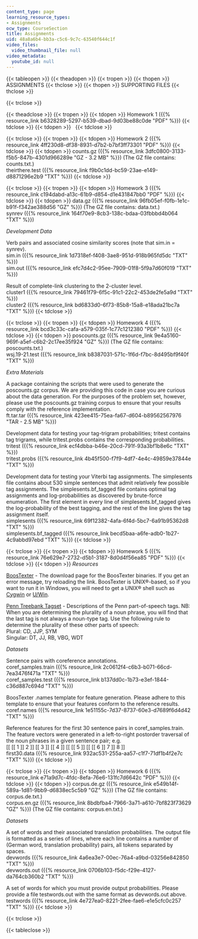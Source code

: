 ```yaml
---
content_type: page
learning_resource_types:
- Assignments
ocw_type: CourseSection
title: Assignments
uid: 48a8a6b4-bb3a-c5c6-9c7c-63540f644c1f
video_files:
  video_thumbnail_file: null
video_metadata:
  youtube_id: null
---
```


{{< tableopen >}}
{{< theadopen >}}
{{< tropen >}}
{{< thopen >}}
ASSIGNMENTS
{{< thclose >}}
{{< thopen >}}
SUPPORTING FILES
{{< thclose >}}

{{< trclose >}}

{{< theadclose >}}
{{< tropen >}}
{{< tdopen >}}
Homework 1 ({{% resource_link b6328289-5297-b539-dbad-9d03be88c0de "PDF" %}})
{{< tdclose >}}
{{< tdopen >}}
 
{{< tdclose >}}

{{< trclose >}}
{{< tropen >}}
{{< tdopen >}}
Homework 2 ({{% resource_link 4ff230d8-df38-8931-d7b2-b7bf3ff73301 "PDF" %}})
{{< tdclose >}}
{{< tdopen >}}
counts.gz ({{% resource_link 3dfc0800-3133-f5b5-847b-4301d966289e "GZ - 3.2 MB" %}}) (The GZ file contains: counts.txt.)  
theirthere.test ({{% resource_link f9b0c1dd-bc59-23ae-e149-d8871296e2b9 "TXT" %}})
{{< tdclose >}}

{{< trclose >}}
{{< tropen >}}
{{< tdopen >}}
Homework 3 ({{% resource_link c194dabd-a13c-61b9-d854-d1e431847bb0 "PDF" %}})
{{< tdclose >}}
{{< tdopen >}}
data.gz ({{% resource_link 96fb05ef-f0fb-1e1c-b91f-f342ae388d56 "GZ" %}}) (The GZ file contains: data.txt.)  
synrev ({{% resource_link 164f70e9-8cb3-138c-bdaa-03fbbbd4b064 "TXT" %}})  
  
_Development Data_  
  
Verb pairs and associated cosine similarity scores (note that sim.in = synrev).  
sim.in ({{% resource_link 1d7318ef-f408-3ae8-951d-918b965fd5dc "TXT" %}})  
sim.out ({{% resource_link efc7d4c2-95ee-7909-01f8-5f9a7d60f019 "TXT" %}})  
  
Result of complete-link clustering to the 2-cluster level.  
cluster1 ({{% resource_link 79461f79-6f5c-91c1-22c2-453de2fe5a9d "TXT" %}})  
cluster2 ({{% resource_link bd6833d0-6f73-85b8-15a8-e18ada21bc7a "TXT" %}})
{{< tdclose >}}

{{< trclose >}}
{{< tropen >}}
{{< tdopen >}}
Homework 4 ({{% resource_link bcd3c33c-cafa-a579-035f-1c77c1212380 "PDF" %}})
{{< tdclose >}}
{{< tdopen >}}
poscounts.gz ({{% resource_link 9e4a5160-969f-a5ef-c6b2-2c17ee35f924 "GZ" %}}) (The GZ file contains: poscounts.txt.)  
wsj.19-21.test ({{% resource_link b8387031-571c-1f6d-f7bc-8d495bf9f40f "TXT" %}})  
  
_Extra Materials_  
  
A package containing the scripts that were used to generate the poscounts.gz corpus. We are providing this code in case you are curious about the data generation. For the purposes of the problem set, however, please use the poscounts.gz training corpus to ensure that your results comply with the reference implementation.  
ft.tar.tar ({{% resource_link 423ee415-75ea-fa67-d604-b89562567976 "TAR - 2.5 MB" %}})  
  
Development data for testing your tag-trigram probabilities; tritest contains tag trigrams, while tritest.probs contains the corresponding probabilities.  
tritest ({{% resource_link ecf4dbba-b46e-20cd-791f-93a3bf1b8e6c "TXT" %}})  
tritest.probs ({{% resource_link 4b45f500-f7f9-4df7-4e4c-49859e37844e "TXT" %}})  
  
Development data for testing your Viterbi tag assignments. The simplesents file contains about 530 simple sentences that admit relatively few possible tag assignments. The simplesents.bf\_tagged file contains optimal tag assignments and log-probabilities as discovered by brute-force enumeration. The first element in every line of simplesents.bf\_tagged gives the log-probability of the best tagging, and the rest of the line gives the tag assignment itself.  
simplesents ({{% resource_link 69f12382-4afa-6f4d-5bc7-6a91b95362d8 "TXT" %}})  
simplesents.bf\_tagged ({{% resource_link becd5baa-a6fe-adb0-1b27-4c9abbd97ebd "TXT" %}})
{{< tdclose >}}

{{< trclose >}}
{{< tropen >}}
{{< tdopen >}}
Homework 5 ({{% resource_link 76e629e7-2732-d5b1-3187-8d0d4f56ea85 "PDF" %}})
{{< tdclose >}}
{{< tdopen >}}
_Resources_  
  
[BoosTexter](http://rob.schapire.net/) - The download page for the BoosTexter binaries. If you get an error message, try reloading the link. BoosTexter is UNIX®-based, so if you want to run it in Windows, you will need to get a UNIX® shell such as [Cygwin](http://www.cygwin.com/) or [U/Win](http://www.research.att.com/sw/tools/uwin).  
  
[Penn Treebank Tagset](https://www.ling.upenn.edu/courses/Fall_2003/ling001/penn_treebank_pos.html) - Descriptions of the Penn part-of-speech tags. NB: When you are determining the plurality of a noun phrase, you will find that the last tag is not always a noun-type tag. Use the following rule to determine the plurality of these other parts of speech:  
Plural: CD, JJP, SYM  
Singular: DT, JJ, RB, VBG, WDT  
  
_Datasets_  
  
Sentence pairs with coreference annotations.  
coref\_samples.train ({{% resource_link 2c0612f4-c6b3-b071-66cd-7ea3476f471a "TXT" %}})  
coref\_samples.test ({{% resource_link b137dd0c-1b73-e3ef-1844-c36d887c694d "TXT" %}})  
  
BoosTexter .names template for feature generation. Please adhere to this template to ensure that your features conform to the reference results.  
coref.names ({{% resource_link 1e51155c-7d37-8737-60e3-d7689f6d4d42 "TXT" %}})  
  
Reference features for the first 30 sentence pairs in coref\_samples.train. The feature vectors were generated in a left-to-right postorder traversal of the noun phrases in a given sentence pair; e.g.  
\[\[ \[\[ 1 \]\] 2 \]\] \[\[ 3 \]\] \[\[ 4 \]\] \[\[ \[\[ 5 \]\] \[\[ \[\[ 6 \]\] 7 \]\] 8 \]\]  
first30.data ({{% resource_link 932ac531-255a-aa57-c1f7-71df1b4f2e7c "TXT" %}})
{{< tdclose >}}

{{< trclose >}}
{{< tropen >}}
{{< tdopen >}}
Homework 6 ({{% resource_link e71a9d7c-4fdc-8efa-76e6-131fc7d6642c "PDF" %}})
{{< tdclose >}}
{{< tdopen >}}
corpus.de.gz ({{% resource_link e549b14f-589a-1d81-9bb9-d6838ec5c5b9 "GZ" %}}) (The GZ file contains: corpus.de.txt.)  
corpus.en.gz ({{% resource_link 8bdbfba4-7966-3a71-a610-7bf823f73629 "GZ" %}}) (The GZ file contains: corpus.en.txt.)  
  
_Datasets_  
  
A set of words and their associated translation probabilities. The output file is formatted as a series of lines, where each line contains a number of (German word, translation probability) pairs, all tokens separated by spaces.  
devwords ({{% resource_link 4a6ea3e7-00ec-76a4-a9bd-03256e842850 "TXT" %}})  
devwords.out ({{% resource_link 0706b103-f5dc-f29e-4127-da764cb360b2 "TXT" %}})  
  
A set of words for which you must provide output probabilities. Please provide a file testwords.out with the same format as devwords.out above.  
testwords ({{% resource_link 4e727ea0-8221-2fee-fae6-e1e5cfc0c257 "TXT" %}})
{{< tdclose >}}

{{< trclose >}}

{{< tableclose >}}